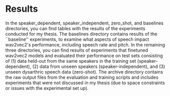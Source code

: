 # Results

In the speaker_dependent, speaker_independent, zero_shot, and baselines directories, you can find tables with the results of the experiments conducted for my thesis. The baselines directory contains results of the ``baseline'' experiments, to examine what aspects of speech impact wav2vec2's performance, including speech rate and pitch. In the remaining three directories, you can find results of experiments that finetuned wav2vec2 models and evaluated their performance on test sets consisting of (1) data held-out from the same speakers in the training set (speaker-dependent), (2) data from unseen speakers (speaker-independent), and (3) unseen dysarthric speech data (zero-shot). The archive directory contains the raw output files from the evaluation and training scripts and includes experiments that were not discussed in my thesis (due to space constraints or issues with the experimental set up).
